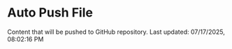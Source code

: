 # Auto Push File

Content that will be pushed to GitHub repository.
Last updated: 07/17/2025, 08:02:16 PM